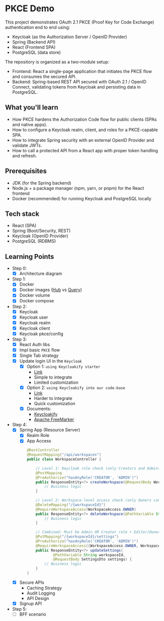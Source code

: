 # PKCE Demo

This project demonstrates OAuth 2.1 PKCE (Proof Key for Code Exchange) authentication end to end using:

- Keycloak (as the Authorization Server / OpenID Provider)
- Spring (Backend API)
- React (Frontend SPA)
- PostgreSQL (data store)

The repository is organized as a two-module setup:

- Frontend: React a single-page application that initiates the PKCE flow and consumes the secured API.
- Backend: Spring-based REST API secured with OAuth 2.1 / OpenID Connect, validating tokens from Keycloak and persisting
  data in PostgreSQL.

## What you'll learn

- How PKCE hardens the Authorization Code flow for public clients (SPAs and native apps).
- How to configure a Keycloak realm, client, and roles for a PKCE-capable SPA.
- How to integrate Spring security with an external OpenID Provider and validate JWTs.
- How to call a protected API from a React app with proper token handling and refresh.

## Prerequisites

- JDK (for the Spring backend)
- Node.js + a package manager (npm, yarn, or pnpm) for the React frontend
- Docker (recommended) for running Keycloak and PostgreSQL locally

## Tech stack

- React (SPA)
- Spring (Boot/Security, REST)
- Keycloak (OpenID Provider)
- PostgreSQL (RDBMS)

## Learning Points

- Step 0:
    - [x] Architecture diagram

- Step 1:
    - [x] Docker
    - [x] Docker images ([Hub](https://hub.docker.com/r/keycloak/keycloak)
      vs [Query](https://quay.io/repository/keycloak/keycloak/))
    - [x] Docker volume
    - [x] Docker compose

- Step 2:
    - [x] Keycloak
    - [x] Keycloak user
    - [x] Keycloak realm
    - [x] Keycloak client
    - [x] Keycloak pkce/config

- Step 3:
    - [X] React Auth libs
    - [X] Impl basic `PKCE` flow
    - [X] Single Tab strategy
    - [X] Update login UI in the `Keycloak`
        - [X] Option 1: `using Keycloakify starter`
            - [Link](https://docs.keycloakify.dev/)
            - Simple to integrate
            - Limited customization
        - [X] Option 2: `using Keycloakify into our code-base`
            - [Link](https://docs.keycloakify.dev/integration-keycloakify-in-your-codebase/vite)
            - Harder to integrate
            - Quick customization
        - [X] Documents:
            - [Keycloakify](https://github.com/keycloakify/keycloakify)
            - [Apache FreeMarker](https://freemarker.apache.org/index.html)

- Step 4:
    - [X] Spring App (Resource Server)
        - [X] Realm Role
        - [X] App Access
            ```java
            @RestController
            @RequestMapping("/api/workspaces")
            public class WorkspaceController {
                
                // Level 1: Keycloak role check (only Creators and Admins can create workspaces)
                @PostMapping
                @PreAuthorize("hasAnyRole('CREATOR', 'ADMIN')")
                public ResponseEntity<?> createWorkspace(@RequestBody WorkspaceDto dto) {
                    // Business logic
                }
                
                // Level 2: Workspace-level access check (only Owners can delete)
                @DeleteMapping("/{workspaceId}")
                @RequireWorkspaceAccess(WorkspaceAccess.OWNER)
                public ResponseEntity<?> deleteWorkspace(@PathVariable String workspaceId) {
                    // Business logic
                }
                
                // Combined: Must be Admin OR Creator role + Editor/Owner in workspace
                @PutMapping("/{workspaceId}/settings")
                @PreAuthorize("hasAnyRole('CREATOR', 'ADMIN')")
                @RequireWorkspaceAccess({WorkspaceAccess.OWNER, WorkspaceAccess.EDITOR})
                public ResponseEntity<?> updateSettings(
                        @PathVariable String workspaceId,
                        @RequestBody SettingsDto settings) {
                    // Business logic
                }
            }
            ```
    - [X] Secure APIs
      - Caching Strategy
      - Audit Logging
      - API Design
    - [X] Signup API

- Step 5:
    - [ ] BFF scenario
